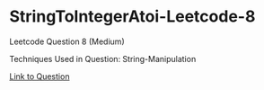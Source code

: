 # StringToIntegerAtoi-Leetcode-8

Leetcode Question 8 (Medium)

Techniques Used in Question:
String-Manipulation

[Link to Question](https://leetcode.com/problems/string-to-integer-atoi/)
